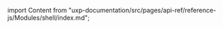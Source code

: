 
import Content from "uxp-documentation/src/pages/api-ref/reference-js/Modules/shell/index.md";

<Content query="product=photoshop"/>
